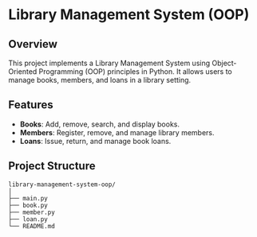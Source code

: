 # Library Management System (OOP)

## Overview

This project implements a Library Management System using Object-Oriented Programming (OOP) principles in Python. It allows users to manage books, members, and loans in a library setting.

## Features

- **Books**: Add, remove, search, and display books.
- **Members**: Register, remove, and manage library members.
- **Loans**: Issue, return, and manage book loans.

## Project Structure

```plaintext
library-management-system-oop/
│
├── main.py
├── book.py
├── member.py
├── loan.py
└── README.md

